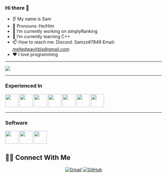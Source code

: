 ### Hi there 👋
* 👂 My name is Sam
* 👩 Pronouns: He/Him
* 🔭 I’m currently working on simplyRanking
* 🌱 I’m currently learning C++
* 📫 How to reach me: Discord: Samzz#7849 Email: meltedwaylrblx@gmail.com
* ❤️ I love programming

<hr/>

<img src="https://github-readme-stats.vercel.app/api/top-langs?username=meltedwayl&ayout=compact&show_icons=true&theme=dark"/>

<hr/>

### Experienced In

<img src="https://cdn.jsdelivr.net/gh/devicons/devicon/icons/javascript/javascript-original.svg" height=42 width=42 /> <img src="https://cdn.jsdelivr.net/gh/devicons/devicon/icons/swift/swift-original.svg" height=42 width=42 /> <img src="https://cdn.jsdelivr.net/gh/devicons/devicon/icons/python/python-original.svg" height=42 width=42 /> <img src="https://cdn.jsdelivr.net/gh/devicons/devicon/icons/cplusplus/cplusplus-original.svg" height=42 width=42 /> <img src="https://cdn.jsdelivr.net/gh/devicons/devicon/icons/react/react-original.svg" height=42 width=42 /> <img src="https://cdn.jsdelivr.net/gh/devicons/devicon/icons/cmake/cmake-original.svg" height=42 width=42 /> <img src="https://cdn.jsdelivr.net/gh/devicons/devicon/icons/firebase/firebase-plain.svg" height=42 width=42 />

<hr/>

### Software

<img src="https://cdn.jsdelivr.net/gh/devicons/devicon/icons/visualstudio/visualstudio-plain.svg" height=42 width=42 /> <img src="https://cdn.jsdelivr.net/gh/devicons/devicon/icons/vscode/vscode-original.svg" height=42 width=42 /> <img src="https://cdn.jsdelivr.net/gh/devicons/devicon/icons/intellij/intellij-original.svg" height=42 width=42 />

## 🙋‍♀️ Connect With Me
<p align="center">
	<a href="meltedwaylrblx@gmail.com"><img src="https://img.icons8.com/bubbles/50/000000/gmail.png" alt="Gmail"/></a>
	<a href="https://github.com/meltedwayl"><img src="https://img.icons8.com/bubbles/50/000000/github.png" alt="GitHub"/></a>
	
</p>

